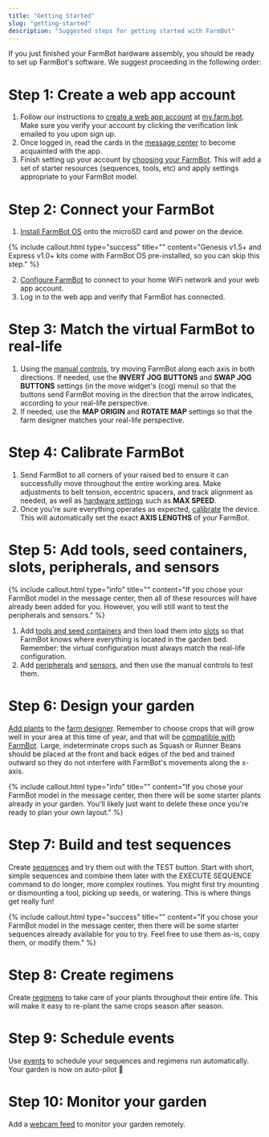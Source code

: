 ```yaml
---
title: "Getting Started"
slug: "getting-started"
description: "Suggested steps for getting started with FarmBot"
---
```


If you just finished your FarmBot hardware assembly, you should be ready to set up FarmBot's software. We suggest proceeding in the following order:

# Step 1: Create a web app account
1. Follow our instructions to [create a web app account](../Web-App/the-farmbot-web-app/creating-an-account.md) at [my.farm.bot](https://my.farm.bot). Make sure you verify your account by clicking the verification link emailed to you upon sign up.
2. Once logged in, read the cards in the [message center](../Web-App/the-farmbot-web-app/message-center.md) to become acquainted with the app.
3. Finish setting up your account by [choosing your FarmBot](../Web-App/the-farmbot-web-app/creating-an-account.md#choose-your-farmbot). This will add a set of starter resources (sequences, tools, etc) and apply settings appropriate to your FarmBot model.

# Step 2: Connect your FarmBot
1. [Install FarmBot OS](../Device/farmbot-os.md#installing-farmbot-os) onto the microSD card and power on the device.

{%
include callout.html
type="success"
title=""
content="Genesis v1.5+ and Express v1.0+ kits come with FarmBot OS pre-installed, so you can skip this step."
%}

2. [Configure FarmBot](../Device/farmbot-os/configurator.md) to connect to your home WiFi network and your web app account.
3. Log in to the web app and verify that FarmBot has connected.

# Step 3: Match the virtual FarmBot to real-life
1. Using the [manual controls](../Web-App/controls.md), try moving FarmBot along each axis in both directions. If needed, use the **INVERT JOG BUTTONS** and **SWAP JOG BUTTONS** settings (in the move widget's (cog) menu) so that the <span class="fb-button fb-gray"><i class='fa fa-arrow-left'></i></span> <span class="fb-button fb-gray"><i class='fa fa-arrow-right'></i></span> <span class="fb-button fb-gray"><i class='fa fa-arrow-up'></i></span> <span class="fb-button fb-gray"><i class='fa fa-arrow-down'></i></span> buttons send FarmBot moving in the direction that the arrow indicates, according to your real-life perspective.
2. If needed, use the **MAP ORIGIN** and **ROTATE MAP** settings so that the farm designer matches your real-life perspective.

# Step 4: Calibrate FarmBot
1. Send FarmBot to all corners of your raised bed to ensure it can successfully move throughout the entire working area. Make adjustments to belt tension, eccentric spacers, and track alignment as needed, as well as [hardware settings](../Web-App/device/hardware-settings.md) such as **MAX SPEED**.
2. Once you're sure everything operates as expected, [calibrate](how-do-i/calibrate-and-home-farmbot.md) the device. This will automatically set the exact **AXIS LENGTHS** of your FarmBot.

# Step 5: Add tools, seed containers, slots, peripherals, and sensors

{%
include callout.html
type="info"
title=""
content="If you chose your FarmBot model in the message center, then all of these resources will have already been added for you. However, you will still want to test the peripherals and sensors."
%}

1. Add [tools and seed containers](../Web-App/tools.md) and then load them into [slots](../Web-App/tools/tool-slots.md) so that FarmBot knows where everything is located in the garden bed. Remember: the virtual configuration must always match the real-life configuration.
2. Add [peripherals](../Web-App/controls/peripherals.md) and [sensors](../Web-App/controls/sensors.md), and then use the manual controls to test them.

# Step 6: Design your garden
[Add plants](../Web-App/farm-designer/plants.md) to the [farm designer](../Web-App/farm-designer.md). Remember to choose crops that will grow well in your area at this time of year, and that will be [compatible with FarmBot](http://seeds.farm.bot). Large, indeterminate crops such as Squash or Runner Beans should be placed at the front and back edges of the bed and trained outward so they do not interfere with FarmBot's movements along the x-axis.

{%
include callout.html
type="info"
title=""
content="If you chose your FarmBot model in the message center, then there will be some starter plants already in your garden. You'll likely just want to delete these once you're ready to plan your own layout."
%}

# Step 7: Build and test sequences
Create [sequences](../Web-App/sequences.md) and try them out with the <span class="fb-button fb-orange">TEST</span> button. Start with short, simple sequences and combine them later with the <span class="fb-step fb-execute">EXECUTE SEQUENCE</span> command to do longer, more complex routines. You might first try mounting or dismounting a tool, picking up seeds, or watering. This is where things get really fun!

{%
include callout.html
type="success"
title=""
content="If you chose your FarmBot model in the message center, then there will be some starter sequences already available for you to try. Feel free to use them as-is, copy them, or modify them."
%}

# Step 8: Create regimens
Create [regimens](../Web-App/regimens.md) to take care of your plants throughout their entire life. This will make it easy to re-plant the same crops season after season.

# Step 9: Schedule events
Use [events](../Web-App/farm-designer/events.md) to schedule your sequences and regimens run automatically. Your garden is now on auto-pilot :100:

# Step 10: Monitor your garden
Add a [webcam feed](../Web-App/controls/webcam-feeds.md) to monitor your garden remotely.
